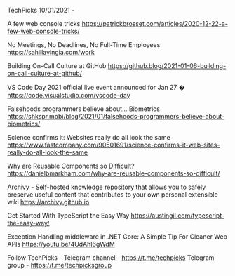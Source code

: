 TechPicks 10/01/2021 -

A few web console tricks
https://patrickbrosset.com/articles/2020-12-22-a-few-web-console-tricks/

No Meetings, No Deadlines, No Full-Time Employees
https://sahillavingia.com/work

Building On-Call Culture at GitHub
https://github.blog/2021-01-06-building-on-call-culture-at-github/

VS Code Day 2021 official live event announced for Jan 27 �
https://code.visualstudio.com/vscode-day

Falsehoods programmers believe about... Biometrics
https://shkspr.mobi/blog/2021/01/falsehoods-programmers-believe-about-biometrics/

Science confirms it: Websites really do all look the same
https://www.fastcompany.com/90501691/science-confirms-it-web-sites-really-do-all-look-the-same

Why are Reusable Components so Difficult?
https://danielbmarkham.com/why-are-reusable-components-so-difficult/

Archivy - Self-hosted knowledge repository that allows you to safely preserve useful content that contributes to your own personal extensible wiki
https://archivy.github.io

Get Started With TypeScript the Easy Way
https://austingil.com/typescript-the-easy-way/

Exception Handling middleware in .NET Core: A Simple Tip For Cleaner Web APIs
https://youtu.be/4UdAhl6gWdM

Follow TechPicks -
Telegram channel - https://t.me/techpicks
Telegram group - https://t.me/techpicksgroup